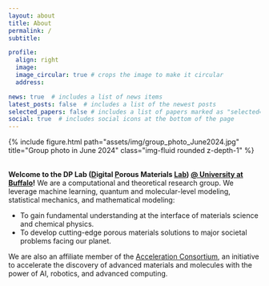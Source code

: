 ```yaml
---
layout: about
title: About
permalink: /
subtitle: 

profile:
  align: right
  image: 
  image_circular: true # crops the image to make it circular
  address: 

news: true  # includes a list of news items
latest_posts: false  # includes a list of the newest posts
selected_papers: false # includes a list of papers marked as "selected={true}"
social: true  # includes social icons at the bottom of the page
---
```


<div class="row">
    <div class="col-sm mt-3 mt-md-0">
        {% include figure.html path="assets/img/group_photo_June2024.jpg" title="Group photo in June 2024" class="img-fluid rounded z-depth-1" %}
    </div>
</div>
<br>

**Welcome to the DP Lab (<u>D</u>igital <u>P</u>orous Materials <u>Lab</u>) <a href='https://www.buffalo.edu/'>@ University at Buffalo</a>!** We are a computational and theoretical research group. We leverage machine learning, quantum and molecular-level modeling, statistical mechanics, and mathematical modeling: <br>
- To gain fundamental understanding at the interface of materials science and chemical physics. <br> 
- To develop cutting-edge porous materials solutions to major societal problems facing our planet. <br>

We are also an affiliate member of the [Acceleration Consortium](https://acceleration.utoronto.ca/affiliates), an initiative to accelerate the discovery of advanced materials and molecules with the power of AI, robotics, and advanced computing.<br><br><br>

